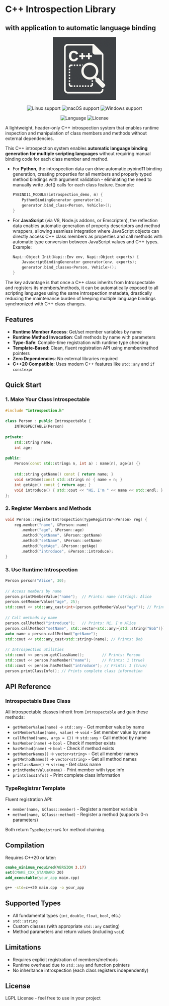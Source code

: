 # C++ Introspection Library
## with application to automatic language binding

<p align="center">
  <img src="media/logo.png" alt="Logo introspection" width="200">
</p>

<p align="center">
  <img src="https://img.shields.io/static/v1?label=Linux&logo=linux&logoColor=white&message=soon&color=red" alt="Linux support">
  <img src="https://img.shields.io/static/v1?label=macOS&logo=apple&logoColor=white&message=support&color=success" alt="macOS support">
  <img src="https://img.shields.io/static/v1?label=Windows&logo=windows&logoColor=white&message=support&color=sucess" alt="Windows support">
</p>

<p align="center">
  <img src="https://img.shields.io/badge/C%2B%2B-20+-blue.svg" alt="Language">
  <img src="https://img.shields.io/badge/license-LGPL-blue.svg" alt="License">
</p>

A lightweight, header-only C++ introspection system that enables runtime inspection and manipulation of class members and methods without external dependencies.

This C++ introspection system enables **automatic language binding generation for multiple scripting languages** without requiring manual binding code for each class member and method.

- For **Python**, the introspection data can drive automatic pybind11 binding generation, creating properties for all members and properly typed method bindings with argument validation - eliminating the need to manually write .def() calls for each class feature. Example:
  ```cpp
  PYBIND11_MODULE(introspection_demo, m) {
      PythonBindingGenerator generator(m);
      generator.bind_class<Person, Vehicle>();
  }
  ```

- For **JavaScript** (via V8, Node.js addons, or Emscripten), the reflection data enables automatic generation of property descriptors and method wrappers, allowing seamless integration where JavaScript objects can directly access C++ class members as properties and call methods with automatic type conversion between JavaScript values and C++ types. Example:
  ```cpp
  Napi::Object Init(Napi::Env env, Napi::Object exports) {
      JavascriptBindingGenerator generator(env, exports);
      generator.bind_classes<Person, Vehicle>();
  }
  ```

The key advantage is that once a C++ class inherits from Introspectable and registers its members/methods, it can be automatically exposed to all scripting languages using the same introspection metadata, drastically reducing the maintenance burden of keeping multiple language bindings synchronized with C++ class changes.

## Features

- **Runtime Member Access**: Get/set member variables by name
- **Runtime Method Invocation**: Call methods by name with parameters
- **Type-Safe**: Compile-time registration with runtime type checking
- **Template-Based**: Clean, fluent registration API using member/method pointers
- **Zero Dependencies**: No external libraries required
- **C++20 Compatible**: Uses modern C++ features like `std::any` and `if constexpr`

## Quick Start

### 1. Make Your Class Introspectable

```cpp
#include "introspection.h"

class Person : public Introspectable {
    INTROSPECTABLE(Person)
    
private:
    std::string name;
    int age;
    
public:
    Person(const std::string& n, int a) : name(n), age(a) {}
    
    std::string getName() const { return name; }
    void setName(const std::string& n) { name = n; }
    int getAge() const { return age; }
    void introduce() { std::cout << "Hi, I'm " << name << std::endl; }
};
```

### 2. Register Members and Methods

```cpp
void Person::registerIntrospection(TypeRegistrar<Person> reg) {
    reg.member("name", &Person::name)
       .member("age", &Person::age)
       .method("getName", &Person::getName)
       .method("setName", &Person::setName)
       .method("getAge", &Person::getAge)
       .method("introduce", &Person::introduce);
}
```

### 3. Use Runtime Introspection

```cpp
Person person("Alice", 30);

// Access members by name
person.printMemberValue("name");  // Prints: name (string): Alice
person.setMemberValue("age", 25);
std::cout << std::any_cast<int>(person.getMemberValue("age")); // Prints: 25

// Call methods by name
person.callMethod("introduce");   // Prints: Hi, I'm Alice
person.callMethod("setName", std::vector<std::any>{std::string("Bob")});
auto name = person.callMethod("getName");
std::cout << std::any_cast<std::string>(name); // Prints: Bob

// Introspection utilities
std::cout << person.getClassName();        // Prints: Person
std::cout << person.hasMember("name");     // Prints: 1 (true)
std::cout << person.hasMethod("introduce"); // Prints: 1 (true)
person.printClassInfo(); // Prints complete class information
```

## API Reference

### Introspectable Base Class

All introspectable classes inherit from `Introspectable` and gain these methods:

- `getMemberValue(name)` → `std::any` - Get member value by name
- `setMemberValue(name, value)` → `void` - Set member value by name
- `callMethod(name, args = {})` → `std::any` - Call method by name
- `hasMember(name)` → `bool` - Check if member exists
- `hasMethod(name)` → `bool` - Check if method exists
- `getMemberNames()` → `vector<string>` - Get all member names
- `getMethodNames()` → `vector<string>` - Get all method names
- `getClassName()` → `string` - Get class name
- `printMemberValue(name)` - Print member with type info
- `printClassInfo()` - Print complete class information

### TypeRegistrar Template

Fluent registration API:

- `member(name, &Class::member)` - Register a member variable
- `method(name, &Class::method)` - Register a method (supports 0-n parameters)

Both return `TypeRegistrar&` for method chaining.

## Compilation

Requires C++20 or later:

```cmake
cmake_minimum_required(VERSION 3.17)
set(CMAKE_CXX_STANDARD 20)
add_executable(your_app main.cpp)
```

```bash
g++ -std=c++20 main.cpp -o your_app
```

## Supported Types

- All fundamental types (`int`, `double`, `float`, `bool`, etc.)
- `std::string`
- Custom classes (with appropriate `std::any` casting)
- Method parameters and return values (including `void`)

## Limitations

- Requires explicit registration of members/methods
- Runtime overhead due to `std::any` and function pointers
- No inheritance introspection (each class registers independently)

## License

LGPL License - feel free to use in your project